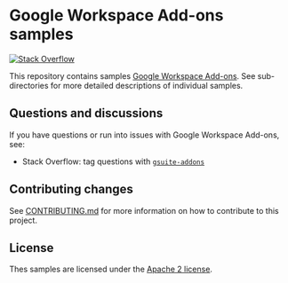 # Google Workspace Add-ons samples

[![Stack Overflow][stackoverflow-shield]][stackoverflow-link]

This repository contains samples [Google Workspace Add-ons](https://developers.google.com/gsuite/add-ons/overview).
See sub-directories for more detailed descriptions of individual samples.

## Questions and discussions

If you have questions or run into issues with Google Workspace Add-ons, see:

* Stack Overflow: tag questions with [`gsuite-addons`][stackoverflow-link]

## Contributing changes

See [CONTRIBUTING.md](CONTRIBUTING.md) for more information on how to contribute
to this project.

## License

Thes samples are licensed under the [Apache 2 license](LICENSE).

<!-- references -->

[stackoverflow-shield]: https://img.shields.io/badge/stackoverflow-gmail--add--ons-blue.svg
[stackoverflow-link]: http://stackoverflow.com/search?q=[gsuite-addons]
